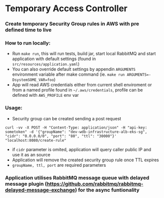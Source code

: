 # Temporary Access Controller

### Create temporary Security Group rules in AWS with pre defined time to live

### How to run locally:

- Run ```make run```, this will run tests, build jar, start local RabbitMQ and start application with default settings (found in ```src/resources/application.yaml```)
- You can also override default settings by appendin ```ARGUMENTS``` environment variable after make command (ie. ```make run ARGUMENTS=-DsystemSOME_VAR=foo```)
- App will read AWS credentials either from current shell enviroment or from a named profile found in ```~/.aws/credentials```, profile can be defined with ```AWS_PROFILE``` env var

### Usage:

- Security group can be created sending a post request 

```curl -vv -X POST -H "Content-Type: application/json" -H "api-key: sometoken" -d '{"groupName": "dev-wdb-infrastructure-alb-eks-sg", "cidr": "0.0.0.0/0", "port": "80", "ttl": "30000"}' "localhost:8080/create-rule"```

- if ```cidr``` parameter is omited, application will query caller public IP and use it as an source
- Application will remove the created security group rule once TTL expires
- ```groupName, ttl, port``` are required parameters


### Application utilises RabbitMQ message queue with delayed message plugin (https://github.com/rabbitmq/rabbitmq-delayed-message-exchange) for the async funtionality
